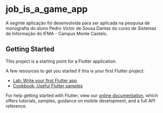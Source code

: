# job_is_a_game_app

A seginte aplicação foi desenvolvida para ser aplicada na pesquisa de monografia do aluno Pedro Victor de Sousa Dantas do curso de Sistemas de Informação do IFMA - Campus Monte Castelo.

## Getting Started

This project is a starting point for a Flutter application.

A few resources to get you started if this is your first Flutter project:

- [Lab: Write your first Flutter app](https://flutter.dev/docs/get-started/codelab)
- [Cookbook: Useful Flutter samples](https://flutter.dev/docs/cookbook)

For help getting started with Flutter, view our 
[online documentation](https://flutter.dev/docs), which offers tutorials, 
samples, guidance on mobile development, and a full API reference.
